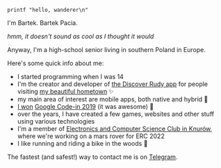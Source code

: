 `printf "hello, wanderer\n"`

I'm Bartek. Bartek Pacia.

_hmm, it doesn't sound as cool as I thought it would_

Anyway, I'm a high-school senior living in southern Poland in Europe.

Here's some quick info about me:

- I started programming when I was 14
- I'm the creator and developer of [the Discover Rudy app](https://odkryjrudy.pl) for people visiting [my beautiful hometown](https://urodapodrozy.files.wordpress.com/2020/07/dsc_0802_edited-1.jpg) ✨
- my main area of interest are mobile apps, both native and hybrid 📱
- [I won](https://opensource.googleblog.com/2020/02/announcing-our-google-code-in-2019.html) [Google Code-in 2019](https://codein.withgoogle.com/archive/) (it was awesome) 🌉
- over the years, I have created a few games, websites and other stuff using various technologies
- I'm a member of [Electronics and Computer Science Club in Knurów](https://github.com/knei-knurow), where we're working on a mars rover for ERC 2022
- I like running and riding a bike in the woods 🌳

The fastest (and safest!) way to contact me is on [Telegram](https://t.me/bartekpacia).
